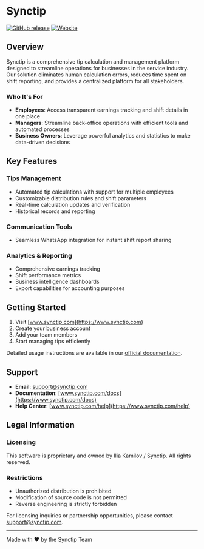 # Synctip 
[![GitHub release](https://img.shields.io/github/v/release/IliaKamilov/synctip)](https://github.com/IliaKamilov/synctip/releases/latest)
[![Website](https://img.shields.io/website?url=https%3A%2F%2Fwww.synctip.com)](https://www.synctip.com)

## Overview
Synctip is a comprehensive tip calculation and management platform designed to streamline operations for businesses in the service industry. Our solution eliminates human calculation errors, reduces time spent on shift reporting, and provides a centralized platform for all stakeholders.

### Who It's For

- **Employees**: Access transparent earnings tracking and shift details in one place
- **Managers**: Streamline back-office operations with efficient tools and automated processes
- **Business Owners**: Leverage powerful analytics and statistics to make data-driven decisions

## Key Features

### Tips Management
- Automated tip calculations with support for multiple employees
- Customizable distribution rules and shift parameters
- Real-time calculation updates and verification
- Historical records and reporting

### Communication Tools
- Seamless WhatsApp integration for instant shift report sharing

### Analytics & Reporting
- Comprehensive earnings tracking
- Shift performance metrics
- Business intelligence dashboards
- Export capabilities for accounting purposes

## Getting Started

1. Visit [www.synctip.com](https://www.synctip.com)
2. Create your business account
3. Add your team members
4. Start managing tips efficiently

Detailed usage instructions are available in our [official documentation](https://www.synctip.com/docs).

## Support

- **Email**: support@synctip.com
- **Documentation**: [www.synctip.com/docs](https://www.synctip.com/docs)
- **Help Center**: [www.synctip.com/help](https://www.synctip.com/help)

## Legal Information

### Licensing
This software is proprietary and owned by Ilia Kamilov / Synctip. All rights reserved.

### Restrictions
- Unauthorized distribution is prohibited
- Modification of source code is not permitted
- Reverse engineering is strictly forbidden

For licensing inquiries or partnership opportunities, please contact support@synctip.com.

---

Made with ❤️ by the Synctip Team

